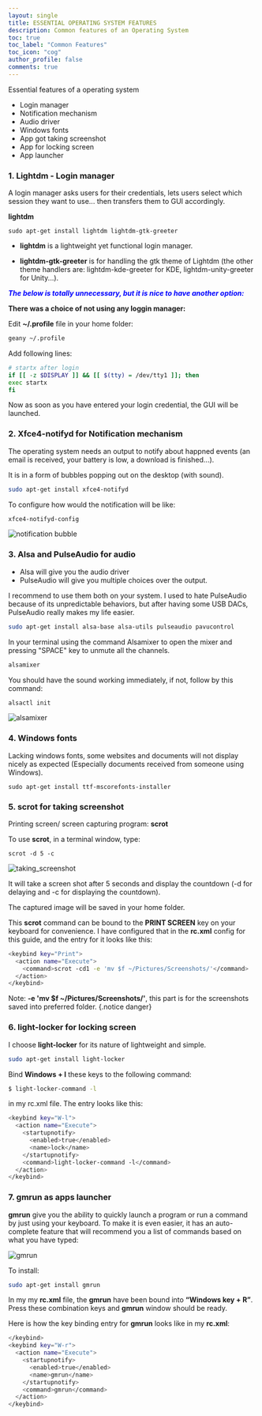 ```yaml
---
layout: single
title: ESSENTIAL OPERATING SYSTEM FEATURES
description: Common features of an Operating System
toc: true
toc_label: "Common Features"
toc_icon: "cog"
author_profile: false
comments: true
---
```


Essential features of a operating system
  + Login manager
  + Notification mechanism
  + Audio driver
  + Windows fonts
  + App got taking screenshot
  + App for locking screen
  + App launcher

### 1. Lightdm - Login manager

A login manager asks users for their credentials, lets users select which session they want to use... then transfers them to GUI accordingly.  

**lightdm**
```
sudo apt-get install lightdm lightdm-gtk-greeter
```

* **lightdm** is a lightweight yet functional login manager.

* **lightdm-gtk-greeter** is for handling the gtk theme of Lightdm (the other theme handlers are: lightdm-kde-greeter for KDE, lightdm-unity-greeter for Unity...).

<span style="color:blue">***The below is totally unnecessary, but it is nice to have another option:***</span>

**There was a choice of not using any loggin manager:**

Edit **~/.profile** file in your home folder:
```bash
geany ~/.profile
```
Add following lines:
```bash
# startx after login
if [[ -z $DISPLAY ]] && [[ $(tty) = /dev/tty1 ]]; then
exec startx
fi
```
Now as soon as you have entered your login credential, the GUI will be launched.

### 2. Xfce4-notifyd for Notification mechanism

The operating system needs an output to notify about happned events (an email is received, your battery is low, a download is finished...).

It is in a form of bubbles popping out on the desktop (with sound).
```bash
sudo apt-get install xfce4-notifyd
```
To configure how would the notification will be like:

```bash
xfce4-notifyd-config
```

![notification bubble]({{site.baseurl}}/images/xfce4-notifyd-fullwindow.png)

### 3. Alsa and PulseAudio for audio

* Alsa will give you the audio driver
* PulseAudio will give you multiple choices over the output.

I recommend to use them both on your system. I used to hate PulseAudio because of its unpredictable behaviors, but after having some USB DACs, PulseAudio really makes my life easier.

```bash
sudo apt-get install alsa-base alsa-utils pulseaudio pavucontrol
```

In your terminal using the command Alsamixer to open the mixer and pressing "SPACE" key to unmute all the channels.
```bash
alsamixer
```

You should have the sound working immediately, if not, follow by this command:
```bash
alsactl init
```

![alsamixer]({{site.baseurl}}/images/alsamixer.jpg)

### 4. Windows fonts
Lacking windows fonts, some websites and documents will not display nicely as expected (Especially documents received from someone using Windows).
```
sudo apt-get install ttf-mscorefonts-installer
```

### 5. scrot for taking screenshot
Printing screen/ screen capturing program: **scrot**

To use **scrot**, in a terminal window, type:
```
scrot -d 5 -c
```
![taking_screenshot]({{site.baseurl}}/images/taking_screenshot.jpg)

It will take a screen shot after 5 seconds and display the countdown (-d for delaying and -c for displaying the countdown).

The captured image will be saved in your home folder.

This **scrot** command can be bound to the **PRINT SCREEN** key on your keyboard for convenience. I have configured that in the **rc.xml** config for this guide, and the entry for it looks like this:
```bash
<keybind key="Print">
  <action name="Execute">
    <command>scrot -cd1 -e 'mv $f ~/Pictures/Screenshots/'</command>
  </action>
</keybind>
```

Note: **-e 'mv $f ~/Pictures/Screenshots/'**, this part is for the screenshots saved into preferred folder. 
{.notice danger}

### 6. light-locker for locking screen

I choose **light-locker** for its nature of lightweight and simple.
```bash
sudo apt-get install light-locker
```
Bind **Windows + l** these keys to the following command:
```bash
$ light-locker-command -l
```
in my rc.xml file. The entry looks like this:
```bash
<keybind key="W-l">
  <action name="Execute">
    <startupnotify>
      <enabled>true</enabled>
      <name>lock</name>
    </startupnotify>
    <command>light-locker-command -l</command>
  </action>
</keybind>
```
### 7. gmrun as apps launcher

**gmrun** give you the ability to quickly launch a program or run a command by just using your keyboard. To make it is even easier, it has an auto-complete feature that will recommend you a list of commands based on what you have typed:

![gmrun]({{site.baseurl}}/images/gmrun.png)

To install:
```bash
sudo apt-get install gmrun
```
In my my **rc.xml** file, the **gmrun** have been bound into **“Windows key + R”**.
Press these combination keys and **gmrun** window should be ready.

Here is how the key binding entry for **gmrun** looks like in my **rc.xml**:
```bash
</keybind>
<keybind key="W-r">
  <action name="Execute">
    <startupnotify>
      <enabled>true</enabled>
      <name>gmrun</name>
    </startupnotify>
    <command>gmrun</command>
  </action>
</keybind>
```

